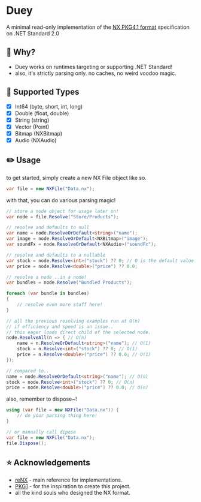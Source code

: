 # Duey
A minimal read-only implementation of the [NX PKG4.1 format](http://nxformat.github.io/) specification on .NET Standard 2.0

## 🤔 Why?
* Duey works on runtimes targeting or supporting .NET Standard!
* also, it's strictly parsing only. no caches, no weird voodoo magic.

## 🏹 Supported Types
- [x] Int64 (byte, short, int, long)
- [x] Double (float, double)
- [x] String (string)
- [x] Vector (Point)
- [x] Bitmap (NXBitmap)
- [x] Audio (NXAudio)

## ✏️ Usage
to get started, simply create a new NX File object like so.
```csharp
var file = new NXFile("Data.nx");
```
with that, you can do various parsing magic!
```csharp
// store a node object for usage later on!
var node = file.Resolve("Store/Products");

// resolve and defaults to null
var name = node.ResolveOrDefault<string>("name");
var image = node.ResolveOrDefault<NXBitmap>("image");
var soundFx = node.ResolveOrDefault<NXAudio>("soundFx");

// resolve and defaults to a nullable
var stock = node.Resolve<int>("stock") ?? 0; // 0 is the default value!
var price = node.Resolve<double>("price") ?? 0.0;

// resolve a node ..in a node!
var bundles = node.Resolve("Bundled Products");

foreach (var bundle in bundles)
{
    // resolve even more stuff here!
}

// all the previous resolving examples run at O(n)
// if efficiency and speed is an issue..
// this eager loads direct child of the selected node.
node.ResolveAll(n => { // O(n)
    name = n.ResolveOrDefault<string>("name"); // O(1)
    stock = n.Resolve<int>("stock") ?? 0; // O(1)
    price = n.Resolve<double>("price") ?? 0.0; // O(1)
});

// compared to..
name = node.ResolveOrDefault<string>("name"); // O(n)
stock = node.Resolve<int>("stock") ?? 0; // O(n)
price = node.Resolve<double>("price") ?? 0.0; // O(n)
```
also, remember to dispose~!
```csharp
using (var file = new NXFile("Data.nx")) {
    // do your parsing thing here!
}

// or manually call dipose
var file = new NXFile("Data.nx");
file.Dispose();
```

## ⭐️ Acknowledgements
* [reNX](https://github.com/angelsl/ms-reNX) - main reference for implementations.
* [PKG1](https://labs.crr.io/maplestory/PKG1) - for the inspiration to create this project.
* all the kind souls who designed the NX format.
